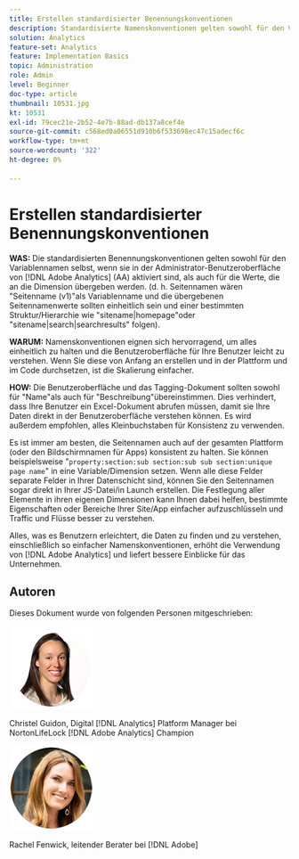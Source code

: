```yaml
---
title: Erstellen standardisierter Benennungskonventionen
description: Standardisierte Namenskonventionen gelten sowohl für den Variablennamen selbst, wenn er in der Admin-Benutzeroberfläche aktiviert ist, als auch für die Werte, die an die Dimension übergeben werden.
solution: Analytics
feature-set: Analytics
feature: Implementation Basics
topic: Administration
role: Admin
level: Beginner
doc-type: article
thumbnail: 10531.jpg
kt: 10531
exl-id: 79cec21e-2b52-4e7b-88ad-db137a8cef4e
source-git-commit: c568ed0a06551d910b6f533698ec47c15adecf6c
workflow-type: tm+mt
source-wordcount: '322'
ht-degree: 0%

---
```


# Erstellen standardisierter Benennungskonventionen

**WAS:** Die standardisierten Benennungskonventionen gelten sowohl für den Variablennamen selbst, wenn sie in der Administrator-Benutzeroberfläche von [!DNL Adobe Analytics] (AA) aktiviert sind, als auch für die Werte, die an die Dimension übergeben werden. (d. h. Seitennamen wären &quot;Seitenname (v1)&quot;als Variablenname und die übergebenen Seitennamenwerte sollten einheitlich sein und einer bestimmten Struktur/Hierarchie wie &quot;sitename|homepage&quot;oder &quot;sitename|search|searchresults&quot; folgen).

**WARUM:** Namenskonventionen eignen sich hervorragend, um alles einheitlich zu halten und die Benutzeroberfläche für Ihre Benutzer leicht zu verstehen. Wenn Sie diese von Anfang an erstellen und in der Plattform und im Code durchsetzen, ist die Skalierung einfacher.

**HOW:** Die Benutzeroberfläche und das Tagging-Dokument sollten sowohl für &quot;Name&quot;als auch für &quot;Beschreibung&quot;übereinstimmen. Dies verhindert, dass Ihre Benutzer ein Excel-Dokument abrufen müssen, damit sie Ihre Daten direkt in der Benutzeroberfläche verstehen können. Es wird außerdem empfohlen, alles Kleinbuchstaben für Konsistenz zu verwenden.

Es ist immer am besten, die Seitennamen auch auf der gesamten Plattform (oder den Bildschirmnamen für Apps) konsistent zu halten. Sie können beispielsweise &quot;`property:section:sub section:sub sub section:unique page name`&quot; in eine Variable/Dimension setzen. Wenn alle diese Felder separate Felder in Ihrer Datenschicht sind, können Sie den Seitennamen sogar direkt in Ihrer JS-Datei/in Launch erstellen. Die Festlegung aller Elemente in ihren eigenen Dimensionen kann Ihnen dabei helfen, bestimmte Eigenschaften oder Bereiche Ihrer Site/App einfacher aufzuschlüsseln und Traffic und Flüsse besser zu verstehen.

Alles, was es Benutzern erleichtert, die Daten zu finden und zu verstehen, einschließlich so einfacher Namenskonventionen, erhöht die Verwendung von [!DNL Adobe Analytics] und liefert bessere Einblicke für das Unternehmen.

## Autoren

Dieses Dokument wurde von folgenden Personen mitgeschrieben:

![Christel Guidon](assets/Christel-Headshot-150.png)

Christel Guidon, Digital [!DNL Analytics] Platform Manager bei NortonLifeLock
[!DNL Adobe Analytics] Champion

![Rachel Fenwick](assets/Rachel-Fenwick-150.png)

Rachel Fenwick, leitender Berater bei [!DNL Adobe]
